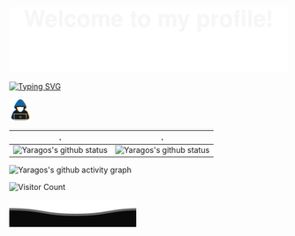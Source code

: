 ![](assets/Bottom_up.svg)

<!--   my-ticker -->
[![Typing SVG](https://readme-typing-svg.herokuapp.com?color=%2336BCF7&center=true&vCenter=true&width=600&lines=Hi+there+👋,+I+am+Yaragos;+A+backend+developer;Over+3+years+of+programming+experience;Always+learning+new+things)](https://yaragos.top)


<img src = "assets/about_me.gif" width = 40px>


<!--   stats + languages -->
| .                                                                                                                                       | .                                                                                                                         |
|-----------------------------------------------------------------------------------------------------------------------------------------|---------------------------------------------------------------------------------------------------------------------------|
| ![Yaragos's github status](https://github-readme-stats.vercel.app/api?username=yaragos&show_icons=true&theme=synthwave) | ![Yaragos's github status](https://github-readme-stats.vercel.app/api/top-langs/?username=yaragos&theme=synthwave&layout=compact) |


<!--   green snake -->
![Yaragos's github activity graph](https://raw.githubusercontent.com/yaragos/yaragos/output/github-contribution-grid-snake.svg)

![Visitor Count](https://profile-counter.glitch.me/yaragos/count.svg)

![](assets/Bottom_down.svg)
